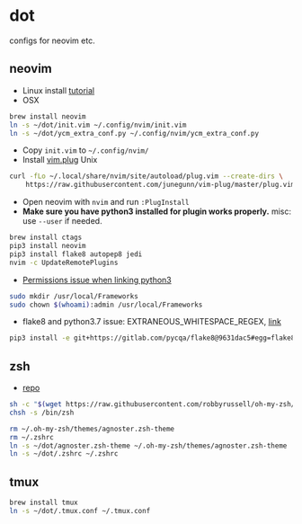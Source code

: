 # dot
configs for neovim etc.

## neovim
* Linux install [tutorial](https://github.com/neovim/neovim/wiki/Installing-Neovim#ubuntu)
* OSX
```sh
brew install neovim
ln -s ~/dot/init.vim ~/.config/nvim/init.vim
ln -s ~/dot/ycm_extra_conf.py ~/.config/nvim/ycm_extra_conf.py
```
* Copy `init.vim` to `~/.config/nvim/`
* Install [vim.plug](https://github.com/junegunn/vim-plug)
Unix
```sh
curl -fLo ~/.local/share/nvim/site/autoload/plug.vim --create-dirs \
    https://raw.githubusercontent.com/junegunn/vim-plug/master/plug.vim
```
* Open neovim with `nvim` and run `:PlugInstall`
* **Make sure you have python3 installed for plugin works properly.**
misc: use `--user` if needed.
```sh
brew install ctags
pip3 install neovim
pip3 install flake8 autopep8 jedi
nvim -c UpdateRemotePlugins
```

* [Permissions issue when linking python3](https://github.com/Homebrew/homebrew-core/issues/19286#issuecomment-337569936)
```sh
sudo mkdir /usr/local/Frameworks
sudo chown $(whoami):admin /usr/local/Frameworks
```
* flake8 and python3.7 issue: EXTRANEOUS_WHITESPACE_REGEX, [link](https://github.com/PyCQA/pycodestyle/issues/728#issuecomment-404880422)
```sh
pip3 install -e git+https://gitlab.com/pycqa/flake8@9631dac5#egg=flake8
```


## zsh
* [repo](https://github.com/robbyrussell/oh-my-zsh)
```sh
sh -c "$(wget https://raw.githubusercontent.com/robbyrussell/oh-my-zsh/master/tools/install.sh -O -)"
chsh -s /bin/zsh

rm ~/.oh-my-zsh/themes/agnoster.zsh-theme
rm ~/.zshrc
ln -s ~/dot/agnoster.zsh-theme ~/.oh-my-zsh/themes/agnoster.zsh-theme
ln -s ~/dot/.zshrc ~/.zshrc
```

## tmux
```sh
brew install tmux
ln -s ~/dot/.tmux.conf ~/.tmux.conf
```
